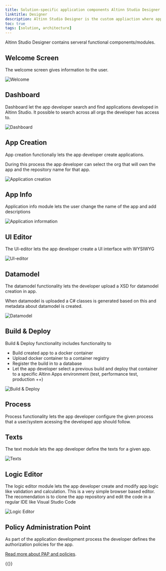 ```yaml
---
title: Solution-specific application components Altinn Studio Designer
linktitle: Designer
description: Altinn Studio Designer is the custom appliaction where app developers manage and creates applications.
toc: true
tags: [solution, architecture]
---
```


Altinn Studio Designer contains serveral functional components/modules.  

## Welcome Screen
The welcome screen gives information to the user.

![Welcome](welcome.png "Welcome screen")

## Dashboard
Dashboard let the app developer search and find applications developed in Altinn Studio. It possible to search across all orgs the developer has access to.

![Dashboard](dashboard.png "Dashboard")

## App Creation
App creation functionaliy lets the app developer create applications. 

During this process the app developer can select the org that will own the app and the repository name for that app.

![Application creation](appcreation.png "Create app")

## App Info 
Application info module lets the user change the name of the app and add descriptions

![Application information](appinfo.png "About the app")


## UI Editor
The UI-editor lets the app developer create a UI interface with WYSIWYG 

![UI-editor](uieditor.png "The UI-Editor")

## Datamodel
The datamodel functionality lets the developer upload a XSD for datamodel creation in app.

When datamodel is uploaded a C# classes is generated based on this and metadata about datamodel is created.

![Datamodel](datamodel.png "Data modelling")


## Build & Deploy
Build & Deploy functionality includes functionality to 
- Build created app to a docker container
- Upload docker container to a container registry
- Register the build in to a database
- Let the app developer select a previous build and deploy that container to a specific Altinn Apps environment (test, performance test, production ++)

![Build & Deploy](deploy.png "Deploy")


## Process
Process functionality lets the app developer configure the given process that a user/system acessing the developed app should follow.


## Texts
The text module lets the app developer define the texts for a given app.

![Texts](texts.png "Texts")

## Logic Editor
The logic editor module lets the app developer create and modify app logic like validation and calculation. This is a very simple browser based editor.
The recomendation is to clone the app repository and edit the code in a regular IDE like Visual Studio Code

![Logic Editor](logiceditor.png "Coding some logic")


## Policy Administration Point
As part of the application development process the developer defines the authorization policies for the app.

[Read more about PAP and policies](pap).

{{<children>}}
